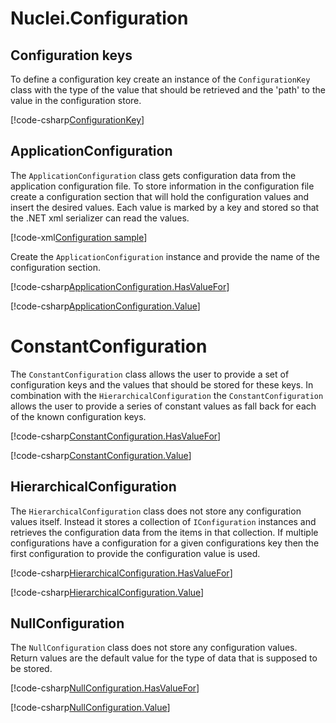
# Nuclei.Configuration


## Configuration keys

To define a configuration key create an instance of the `ConfigurationKey` class with the type of the value that should be retrieved and the 'path' to the value in the
configuration store.

[!code-csharp[ConfigurationKey](..\..\Nuclei.Configuration.Samples\ApplicationConfigurationSample.cs?range=19)]

## ApplicationConfiguration

The `ApplicationConfiguration` class gets configuration data from the application configuration file. To store information in the configuration file create
a configuration section that will hold the configuration values and insert the desired values. Each value is marked by a key and stored so that the
.NET xml serializer can read the values.

[!code-xml[Configuration sample](..\..\Nuclei.Configuration.Samples\app.config)]

Create the `ApplicationConfiguration` instance and provide the name of the configuration section.

[!code-csharp[ApplicationConfiguration.HasValueFor](..\..\Nuclei.Configuration.Samples\ApplicationConfigurationSample.cs?range=19-22)]

[!code-csharp[ApplicationConfiguration.Value](..\..\Nuclei.Configuration.Samples\ApplicationConfigurationSample.cs?range=32-35)]


# ConstantConfiguration

The `ConstantConfiguration` class allows the user to provide a set of configuration keys and the values that should be stored for these keys. In combination with the
`HierarchicalConfiguration` the `ConstantConfiguration` allows the user to provide a series of constant values as fall back for each of the known configuration keys.

[!code-csharp[ConstantConfiguration.HasValueFor](..\..\Nuclei.Configuration.Samples\ConstantConfigurationSample.cs?range=19-26)]

[!code-csharp[ConstantConfiguration.Value](..\..\Nuclei.Configuration.Samples\ConstantConfigurationSample.cs?range=34-42)]


## HierarchicalConfiguration

The `HierarchicalConfiguration` class does not store any configuration values itself. Instead it stores a collection of `IConfiguration` instances and retrieves the
configuration data from the items in that collection. If multiple configurations have a configuration for a given configurations key then the first configuration
to provide the configuration value is used.

[!code-csharp[HierarchicalConfiguration.HasValueFor](..\..\Nuclei.Configuration.Samples\HierarchicalConfigurationSample.cs?range=19-26)]

[!code-csharp[HierarchicalConfiguration.Value](..\..\Nuclei.Configuration.Samples\HierarchicalConfigurationSample.cs?range=36-43)]


## NullConfiguration

The `NullConfiguration` class does not store any configuration values. Return values are the default value for the type of data that is supposed to be stored.

[!code-csharp[NullConfiguration.HasValueFor](..\..\Nuclei.Configuration.Samples\NullConfigurationSample.cs?range=18-21)]

[!code-csharp[NullConfiguration.Value](..\..\Nuclei.Configuration.Samples\NullConfigurationSample.cs?range=29-32)]

